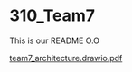 # 310_Team7
This is our README O.O

[team7_architecture.drawio.pdf](https://github.com/smileyfish4/310_Team7/files/15215024/team7_architecture.drawio.pdf)
